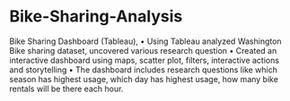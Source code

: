 # Bike-Sharing-Analysis

Bike Sharing Dashboard (Tableau),
•	Using Tableau analyzed Washington Bike sharing dataset, uncovered various research question 
•	Created an interactive dashboard using maps, scatter plot, filters, interactive actions and storytelling
•	The dashboard includes research questions like which season has highest usage, which day has highest usage, how many bike   rentals will be there each hour.
